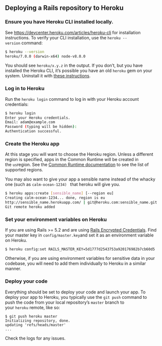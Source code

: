 ## Deploying a Rails repository to Heroku

### Ensure you have Heroku CLI installed locally.
See https://devcenter.heroku.com/articles/heroku-cli for installation instructions.
To verify your CLI installation, use the `heroku --version` command:
```sh
$ heroku --version
heroku/7.0.0 (darwin-x64) node-v8.0.0
```

You should see `heroku/x.y.z` in the output. If you don’t, but you have installed the Heroku CLI, it’s possible you have an old `heroku` gem on your system. Uninstall it with [these instructions](https://devcenter.heroku.com/articles/heroku-cli#uninstalling-the-legacy-heroku-gem).

### Log in to Heroku

Run the `heroku login` command to log in with your Heroku account credentials:

```sh
$ heroku login
Enter your Heroku credentials.
Email: adam@example.com
Password (typing will be hidden):
Authentication successful.
```

### Create the Heroku app

At this stage you will want to choose the Heroku region. Unless a different region is specified, apps in the Common Runtime will be created in the `us`region. See the [Common Runtime documentation](https://devcenter.heroku.com/articles/dyno-runtime#common-runtime) to see the list of supported regions.

You may also want to give your app a sensible name instead of the whacky one (such as `calm-ocean-1234) ` that heroku will give you.

```sh
$ heroku apps:create [sensible_name] [--region eu]
Creating calm-ocean-1234... done, region is eu
http://sensible_name.herokuapp.com/ | git@heroku.com:sensible_name.git
Git remote heroku added
```

### Set your environment variables on Heroku

If you are using Rails >= 5.2 and are using [Rails Encrypted Credentials](https://guides.rubyonrails.org/v5.2/security.html#custom-credentials). Find your master key in `config/master.key`and set it as an environment variable on Heroku.

```shell
$ heroku config:set RAILS_MASTER_KEY=5d1777d2543753a920176982b7cb60d5
```

Otherwise, if you are using environment variables for sensitive data in your codebase, you will need to add them individually to Heroku in a similar manner.

### Deploy your code

Everything should be set to deploy your code and launch your app. To deploy your app to Heroku, you typically use the `git push` command to push the code from your local repository’s `master` branch to your `heroku` remote, like so:

```shel
$ git push heroku master
Initializing repository, done.
updating 'refs/heads/master'
...
```

Check the logs for any issues.
